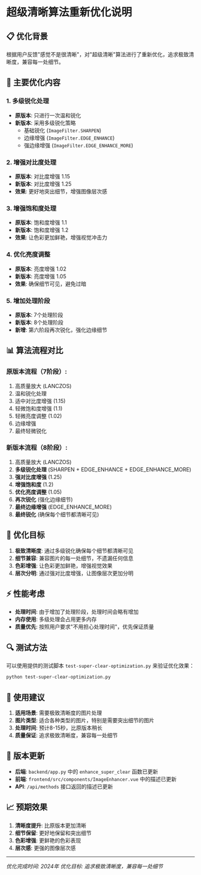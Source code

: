 # 超级清晰算法重新优化说明

## 📋 优化背景

根据用户反馈"感觉不是很清晰"，对"超级清晰"算法进行了重新优化，追求极致清晰度，兼容每一处细节。

## 🔧 主要优化内容

### 1. 多级锐化处理
- **原版本**: 只进行一次温和锐化
- **新版本**: 采用多级锐化策略
  - 基础锐化 (`ImageFilter.SHARPEN`)
  - 边缘增强 (`ImageFilter.EDGE_ENHANCE`)
  - 强边缘增强 (`ImageFilter.EDGE_ENHANCE_MORE`)

### 2. 增强对比度处理
- **原版本**: 对比度增强 1.15
- **新版本**: 对比度增强 1.25
- **效果**: 更好地突出细节，增强图像层次感

### 3. 增强饱和度处理
- **原版本**: 饱和度增强 1.1
- **新版本**: 饱和度增强 1.2
- **效果**: 让色彩更加鲜艳，增强视觉冲击力

### 4. 优化亮度调整
- **原版本**: 亮度增强 1.02
- **新版本**: 亮度增强 1.05
- **效果**: 确保细节可见，避免过暗

### 5. 增加处理阶段
- **原版本**: 7个处理阶段
- **新版本**: 8个处理阶段
- **新增**: 第六阶段再次锐化，强化边缘细节

## 📊 算法流程对比

### 原版本流程（7阶段）:
1. 高质量放大 (LANCZOS)
2. 温和锐化处理
3. 适中对比度增强 (1.15)
4. 轻微饱和度增强 (1.1)
5. 轻微亮度调整 (1.02)
6. 边缘增强
7. 最终轻微锐化

### 新版本流程（8阶段）:
1. 高质量放大 (LANCZOS)
2. **多级锐化处理** (SHARPEN + EDGE_ENHANCE + EDGE_ENHANCE_MORE)
3. **强对比度增强** (1.25)
4. **增强饱和度** (1.2)
5. **优化亮度调整** (1.05)
6. **再次锐化** (强化边缘细节)
7. **最终边缘增强** (EDGE_ENHANCE_MORE)
8. **最终锐化** (确保每个细节都清晰可见)

## 🎯 优化目标

1. **极致清晰度**: 通过多级锐化确保每个细节都清晰可见
2. **细节兼容**: 兼容图片的每一处细节，不遗漏任何信息
3. **色彩增强**: 让色彩更加鲜艳，增强视觉效果
4. **层次分明**: 通过强对比度增强，让图像层次更加分明

## ⚡ 性能考虑

- **处理时间**: 由于增加了处理阶段，处理时间会略有增加
- **内存使用**: 多级处理会占用更多内存
- **质量优先**: 按照用户要求"不用担心处理时间"，优先保证质量

## 🔍 测试方法

可以使用提供的测试脚本 `test-super-clear-optimization.py` 来验证优化效果：

```bash
python test-super-clear-optimization.py
```

## 📝 使用建议

1. **适用场景**: 需要极致清晰度的图片处理
2. **图片类型**: 适合各种类型的图片，特别是需要突出细节的图片
3. **处理时间**: 预计8-15秒，比原版本稍长
4. **质量保证**: 追求极致清晰度，兼容每一处细节

## 🔄 版本更新

- **后端**: `backend/app.py` 中的 `enhance_super_clear` 函数已更新
- **前端**: `frontend/src/components/ImageEnhancer.vue` 中的描述已更新
- **API**: `/api/methods` 接口返回的描述已更新

## 📈 预期效果

1. **清晰度提升**: 比原版本更加清晰
2. **细节保留**: 更好地保留和突出细节
3. **色彩增强**: 更鲜艳的色彩表现
4. **层次感**: 更强的图像层次感

---

*优化完成时间: 2024年*
*优化目标: 追求极致清晰度，兼容每一处细节* 